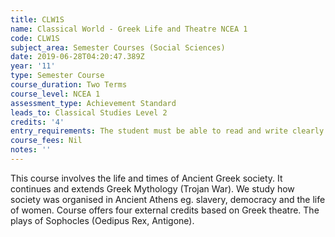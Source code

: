 ```yaml
---
title: CLW1S
name: Classical World - Greek Life and Theatre NCEA 1
code: CLW1S
subject_area: Semester Courses (Social Sciences)
date: 2019-06-28T04:20:47.389Z
year: '11'
type: Semester Course
course_duration: Two Terms
course_level: NCEA 1
assessment_type: Achievement Standard
leads_to: Classical Studies Level 2
credits: '4'
entry_requirements: The student must be able to read and write clearly. High literacy.
course_fees: Nil
notes: ''
---
```

This course involves the life and times of Ancient Greek society. It continues and extends Greek Mythology (Trojan War). We study how society was organised in Ancient Athens eg. slavery, democracy and the life of women. Course offers four external credits based on Greek theatre. The plays of Sophocles (Oedipus Rex, Antigone).
